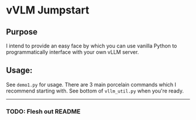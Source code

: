 # vVLM Jumpstart

## Purpose

I intend to provide an easy face by which you can use vanilla Python to programmatically interface
with your own vLLM server.

## Usage:
See `demo1.py` for usage. There are 3 main porcelain commands which I recommend starting with.
See bottom of `vllm_util.py` when you're ready.


---

### TODO: Flesh out README